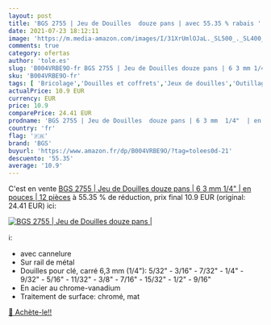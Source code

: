 ```yaml
---
layout: post
title: 'BGS 2755 | Jeu de Douilles  douze pans | avec 55.35 % rabais '
date: 2021-07-23 18:12:11
image: 'https://m.media-amazon.com/images/I/31XrUmlOJaL._SL500_._SL400_.jpg'
comments: true
category: ofertas
author: 'tole.es'
slug: 'B004VRBE9O-fr BGS 2755 | Jeu de Douilles douze pans | 6 3 mm 1/4" | en...'
sku: 'B004VRBE9O-fr'
tags: [ 'Bricolage','Douilles et coffrets','Jeux de douilles','Outillage à main','Outillage à main et électroportatif','bgs', ]
actualPrice: 10.9 EUR
currency: EUR
price: 10.9
comparePrice: 24.41 EUR
prodname: 'BGS 2755 | Jeu de Douilles  douze pans | 6 3 mm  1/4"  | en pouces | 12 pièces'
country: 'fr'
flag: '🇫🇷'
brand: 'BGS'
buyurl: 'https://www.amazon.fr/dp/B004VRBE9O/?tag=tolees0d-21'
descuento: '55.35'
average: '10.9'
---
```


C'est en vente [BGS 2755 | Jeu de Douilles  douze pans | 6 3 mm  1/4"  | en pouces | 12 pièces](https://www.amazon.fr/dp/B004VRBE9O/?tag=tolees0d-21)  à  55.35 % de réduction, prix final  10.9 EUR (original: 24.41 EUR) ici:

[![BGS 2755 | Jeu de Douilles  douze pans |](https://m.media-amazon.com/images/I/31XrUmlOJaL._SL500_._SL400_.jpg)](https://www.amazon.fr/dp/B004VRBE9O/?tag=tolees0d-21)

ℹ️:

- avec cannelure
- Sur rail de métal
- Douilles pour clé, carré 6,3 mm (1/4"): 5/32" - 3/16" - 7/32" - 1/4" - 9/32" - 5/16" - 11/32" - 3/8" - 7/16" - 15/32" - 1/2" - 9/16"
- En acier au chrome-vanadium
- Traitement de surface: chromé, mat

[🛒 Achète-le!!](https://www.amazon.fr/dp/B004VRBE9O/?tag=tolees0d-21)
